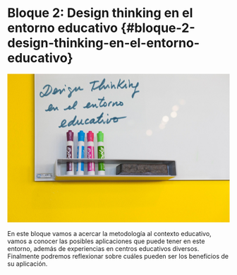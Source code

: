 # Bloque 2: Design thinking en el entorno educativo {#bloque-2-design-thinking-en-el-entorno-educativo}

![](images/image11.jpg)

En este bloque vamos a acercar la metodología al contexto educativo, vamos a conocer las posibles aplicaciones que puede tener en este entorno, además de experiencias en centros educativos diversos. Finalmente podremos reflexionar sobre cuáles pueden ser los beneficios de su aplicación.